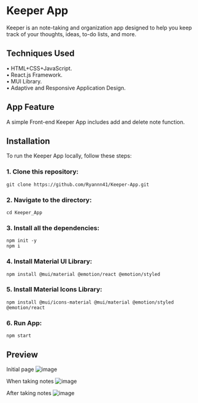 # Keeper App
Keeper is an note-taking and organization app designed to help you keep track of your thoughts, ideas, to-do lists, and more. 

## Techniques Used
• HTML+CSS+JavaScript.<br>
• React.js Framework.<br>
• MUI Library.<br>
• Adaptive and Responsive Application Design.

## App Feature
A simple Front-end Keeper App includes add and delete note function.

## Installation
To run the Keeper App locally, follow these steps:
### 1. Clone this repository:
`git clone https://github.com/Ryannn41/Keeper-App.git`

### 2. Navigate to the directory:
`cd Keeper_App`

### 3. Install all the dependencies:
`npm init -y`<br>
`npm i`

### 4. Install Material UI Library:
`npm install @mui/material @emotion/react @emotion/styled`

### 5. Install Material Icons Library:
`npm install @mui/icons-material @mui/material @emotion/styled @emotion/react`

### 6. Run App:
`npm start`

## Preview
Initial page
![image](https://github.com/Ryannn41/Keeper-App/assets/69830650/42cfeadf-1122-4e63-b460-521a9e555067)

When taking notes
![image](https://github.com/Ryannn41/Keeper-App/assets/69830650/f3fe6e65-b569-4d2d-9908-6095ed2f028c)

After taking notes
![image](https://github.com/Ryannn41/Keeper-App/assets/69830650/69c32937-1b79-4a2f-b8cd-a4a5dd7904a3)



